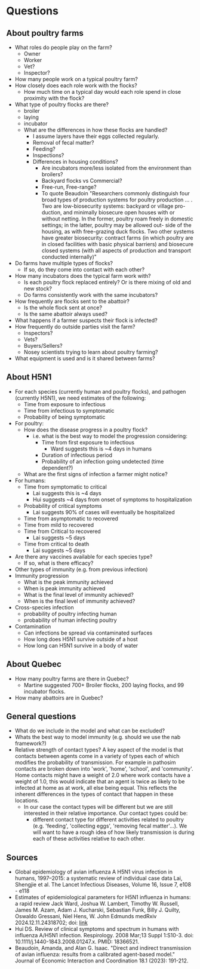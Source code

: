 # Questions

## About poultry farms

- What roles do people play on the farm?
  - Owner
  - Worker
  - Vet?
  - Inspector?
- How many people work on a typical poultry farm?
- How closely does each role work with the flocks?
  - How much time on a typical day would each role spend in close proximity with the flock?
- What type of poultry flocks are there?
  - broiler
  - laying
  - incubator
  - What are the differences in how these flocks are handled?
    - I assume layers have their eggs collected regularly.
    - Removal of fecal matter?
    - Feeding?
    - Inspections?
    - Differences in housing conditions?
      - Are incubators more/less isolated from the environment than broilers?
      - Backyard flocks vs Commercial?
      - Free-run, Free-range?
      - To quote Beaudoin "Researchers commonly distinguish four broad types of production systems for poultry
production ... . Two are low-biosecurity systems: backyard or village pro-
duction, and minimally biosecure open houses with or without netting. In the former,
poultry roam freely in domestic settings; in the latter, poultry may be allowed out-
side of the housing, as with free-grazing duck flocks. Two other systems have greater
biosecurity: contract farms (in which poultry are in closed facilities with basic physical
barriers) and biosecure closed systems (with all aspects of production and transport
conducted internally)"
- Do farms have multiple types of flocks?
  - If so, do they come into contact with each other?
- How many incubators does the typical farm work with?
  - Is each poultry flock replaced entirely? Or is there mixing of old and new stock?
  - Do farms consistently work with the same incubators?
- How frequently are flocks sent to the abattoir?
  - Is the whole flock sent at once?
  - Is the same abattoir always used?
- What happens if a farmer suspects their flock is infected?
- How frequently do outside parties visit the farm?
  - Inspectors?
  - Vets?
  - Buyers/Sellers?
  - Nosey scientists trying to learn about poultry farming?
- What equipment is used and is it shared between farms?

## About H5N1

- For each species (currently human and poultry flocks),
and pathogen (currently H5N1), we need estimates of the following:
  - Time from exposure to infectious
  - Time from infectious to symptomatic
  - Probability of being symptomatic
- For poultry:
  - How does the disease progress in a poultry flock?
    - i.e. what is the best way to model the progression considering:
      - Time from first exposure to infectious
        - Ward suggests this is ~4 days in humans
      - Duration of infectious period
      - Probability of an infection going undetected (time dependent?)
  - What are the first signs of infection a farmer might notice?
- For humans:
  - Time from symptomatic to critical
    - Lai suggests this is ~4 days
    - Hui suggests ~4 days from onset of symptoms to hospitalization
  - Probability of critical symptoms
    - Lai suggests 90% of cases will eventually be hospitalized
  - Time from asymptomatic to recovered
  - Time from mild to recovered
  - Time from Critical to recovered
    - Lai suggests ~5 days
  - Time from critical to death
    - Lai suggests ~5 days
- Are there any vaccines available for each species type?
  - If so, what is there efficacy?
- Other types of immunity (e.g. from previous infection)
- Immunity progression
  - What is the peak immunity achieved
  - When is peak immunity achieved
  - What is the final level of immunity achieved?
  - When is the final level of immunity achieved?
- Cross-species infection
  - probability of poultry infecting human
  - probability of human infecting poultry
- Contamination
  - Can infections be spread via contaminated surfaces
  - How long does H5N1 survive outside of a host
  - How long can H5N1 survive in a body of water

## About Quebec

- How many poultry farms are there in Quebec?
  - Martine suggested 700+ Broiler flocks, 200 laying flocks, and 99 incubator flocks.
- How many abattoirs are in Quebec?

## General questions

- What do we include in the model and what can be excluded?
- Whats the best way to model immunity (e.g. should we use the nab framework?)
- Relative strength of contact types? A key aspect of the model is that contacts between agents come in a variety of types each of which modifies the probability of transmission. For example in pathosim contacts are broken down into 'work', 'home', 'school', and 'community'. Home contacts might have a weight of 2.0 where work contacts have a weight of 1.0, this would indicate that an agent is twice as likely to be infected at home as at work, all else being equal. This reflects the inherent differences in the types of contact that happen in these locations.
  - In our case the contact types will be different but we are still interested in their relative importance. Our contact types could be:
    - different contact type for different activities related to poultry (e.g. 'feeding', 'collecting eggs', 'removing fecal matter'...). We will want to have a rough idea of how likely transmission is during each of these activities relative to each other.

## Sources

- Global epidemiology of avian influenza A H5N1 virus infection in humans, 1997–2015: a systematic review of individual case data
    Lai, Shengjie et al. The Lancet Infectious Diseases, Volume 16, Issue 7, e108 - e118
- Estimates of epidemiological parameters for H5N1 influenza in humans: a rapid review
    Jack Ward, Joshua W. Lambert, Timothy W. Russell, James M. Azam, Adam J. Kucharski, Sebastian Funk, Billy J. Quilty, Oswaldo Gressani, Niel Hens, W. John Edmunds
    medRxiv 2024.12.11.24318702; doi: [link](https://doi.org/10.1101/2024.12.11.24318702)
- Hui DS. Review of clinical symptoms and spectrum in humans with influenza A/H5N1 infection. Respirology. 2008 Mar;13 Suppl 1:S10-3. doi: 10.1111/j.1440-1843.2008.01247.x. PMID: 18366521.
- Beaudoin, Amanda, and Alan G. Isaac. "Direct and indirect transmission of avian influenza: results from a calibrated agent-based model." Journal of Economic Interaction and Coordination 18.1 (2023): 191-212.
